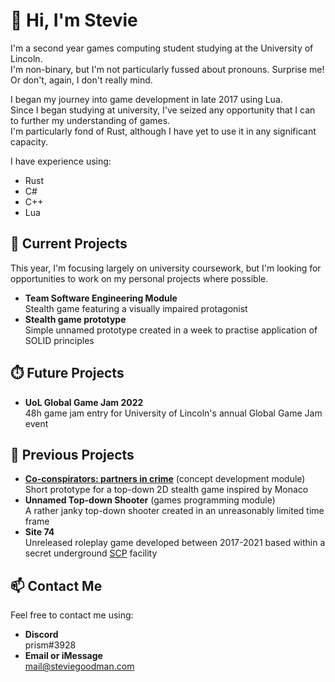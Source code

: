 # 👋 Hi, I'm Stevie
I'm a second year games computing student studying at the University of Lincoln.  
I'm non-binary, but I'm not particularly fussed about pronouns. Surprise me! Or don't, again, I don't really mind.

I began my journey into game development in late 2017 using Lua.  
Since I began studying at university, I've seized any opportunity that I can to further my understanding of games.  
I'm particularly fond of Rust, although I have yet to use it in any significant capacity.

I have experience using:
- Rust
- C#
- C++
- Lua

## 🔭 Current Projects
This year, I'm focusing largely on university coursework, but I'm looking for opportunities to work on my personal projects where possible.  
- **Team Software Engineering Module**  
  Stealth game featuring a visually impaired protagonist
- **Stealth game prototype**  
  Simple unnamed prototype created in a week to practise application of SOLID principles


## ⏱️ Future Projects
- **UoL Global Game Jam 2022**  
  48h game jam entry for University of Lincoln's annual Global Game Jam event

## 🎉 Previous Projects
- **[Co-conspirators: partners in crime](https://github.com/CGP2014/Monaclone)** (concept development module)  
  Short prototype for a top-down 2D stealth game inspired by Monaco
- **Unnamed Top-down Shooter** (games programming module)  
  A rather janky top-down shooter created in an unreasonably limited time frame
- **Site 74**  
  Unreleased roleplay game developed between 2017-2021 based within a secret underground [SCP](https://scp-wiki.wikidot.com/about-the-scp-foundation) facility

## 📫 Contact Me
Feel free to contact me using:
- **Discord**  
  prism#3928
- **Email or iMessage**  
  mail@steviegoodman.com
